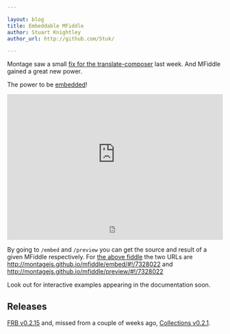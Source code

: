 ```yaml
---

layout: blog
title: Embeddable MFiddle
author: Stuart Knightley
author_url: http://github.com/Stuk/

---
```


Montage saw a small [fix for the translate-composer](https://github.com/montagejs/montage/pull/1332) last week. And MFiddle gained a great new power.

The power to be [embedded](https://github.com/montagejs/mfiddle/pull/9)!

<iframe src="http://montagejs.github.io/mfiddle/embed/#!/7328022" style="border: 0; width: 100%; height: 280px"></iframe>
<iframe src="http://montagejs.github.io/mfiddle/preview/#!/7328022" style="border: 0; width: 100%; height: 60px"></iframe>

By going to `/embed` and `/preview` you can get the source and result of a given MFiddle respectively. For [the above fiddle](http://montagejs.github.io/mfiddle/#!/7328022) the two URLs are http://montagejs.github.io/mfiddle/embed/#!/7328022 and http://montagejs.github.io/mfiddle/preview/#!/7328022

Look out for interactive examples appearing in the documentation soon.

## Releases

[FRB v0.2.15](https://github.com/montagejs/frb/commit/f8cd9a1de0eedddcf98649077779f9230840f656) and, missed from a couple of weeks ago, [Collections v0.2.1](https://github.com/montagejs/collections/commit/6a93e7554eeea271afc00f85318a0b619f4413fa).
